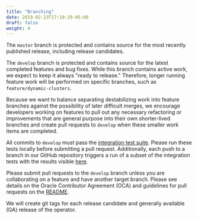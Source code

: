 ```yaml
---
title: "Branching"
date: 2019-02-23T17:19:29-05:00
draft: false
weight: 4
---
```


The `master` branch is protected and contains source for the most recently published release, including release candidates.

The `develop` branch is protected and contains source for the latest completed features and bug fixes.  While this branch contains active work, we expect to keep it always "ready to release."  Therefore, longer running feature work will be performed on specific branches, such as `feature/dynamic-clusters`.

Because we want to balance separating destabilizing work into feature branches against the possibility of later difficult merges, we encourage developers working on features to pull out any necessary refactoring or improvements that are general purpose into their own shorter-lived branches and create pull requests to `develop` when these smaller work items are completed.

All commits to `develop` must pass the [integration test suite](#running-integration-tests).  Please run these tests locally before submitting a pull request.  Additionally, each push to a branch in our GitHub repository triggers a run of a subset of the integration tests with the results visible [here](https://app.wercker.com/Oracle/weblogic-kubernetes-operator/runs).

Please submit pull requests to the `develop` branch unless you are collaborating on a feature and have another target branch.  Please see details on the Oracle Contributor Agreement (OCA) and guidelines for pull requests on the [README](../README.md).

We will create git tags for each release candidate and generally available (GA) release of the operator.